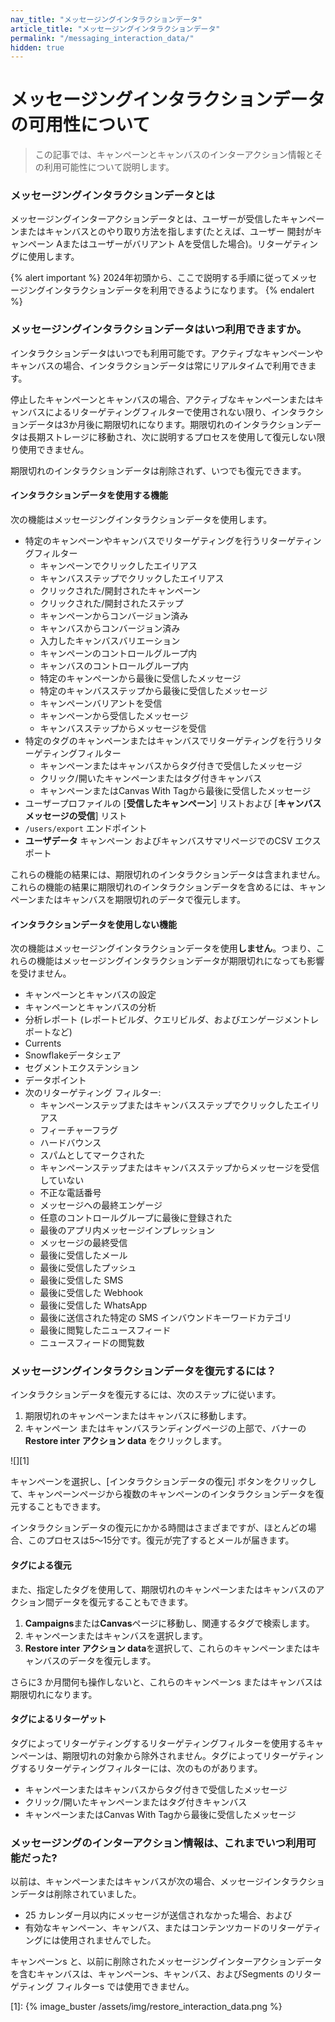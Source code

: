 ```yaml
---
nav_title: "メッセージングインタラクションデータ"
article_title: "メッセージングインタラクションデータ"
permalink: "/messaging_interaction_data/"
hidden: true
---
```


# メッセージングインタラクションデータの可用性について

> この記事では、キャンペーンとキャンバスのインターアクション情報とその利用可能性について説明します。

### メッセージングインタラクションデータとは

メッセージングインターアクションデータとは、ユーザーが受信したキャンペーンまたはキャンバスとのやり取り方法を指します(たとえば、ユーザー 開封がキャンペーン Aまたはユーザーがバリアント Aを受信した場合)。リターゲティングに使用します。

{% alert important %}
2024年初頭から、ここで説明する手順に従ってメッセージングインタラクションデータを利用できるようになります。
{% endalert %}

### メッセージングインタラクションデータはいつ利用できますか。

インタラクションデータはいつでも利用可能です。アクティブなキャンペーンやキャンバスの場合、インタラクションデータは常にリアルタイムで利用できます。 

停止したキャンペーンとキャンバスの場合、アクティブなキャンペーンまたはキャンバスによるリターゲティングフィルターで使用されない限り、インタラクションデータは3か月後に期限切れになります。期限切れのインタラクションデータは長期ストレージに移動され、次に説明するプロセスを使用して復元しない限り使用できません。

期限切れのインタラクションデータは削除されず、いつでも復元できます。

#### インタラクションデータを使用する機能

次の機能はメッセージングインタラクションデータを使用します。

- 特定のキャンペーンやキャンバスでリターゲティングを行うリターゲティングフィルター
    - キャンペーンでクリックしたエイリアス
    - キャンバスステップでクリックしたエイリアス
    - クリックされた/開封されたキャンペーン
    - クリックされた/開封されたステップ
    - キャンペーンからコンバージョン済み
    - キャンバスからコンバージョン済み
    - 入力したキャンバスバリエーション
    - キャンペーンのコントロールグループ内
    - キャンバスのコントロールグループ内
    - 特定のキャンペーンから最後に受信したメッセージ
    - 特定のキャンバスステップから最後に受信したメッセージ
    - キャンペーンバリアントを受信
    - キャンペーンから受信したメッセージ
    - キャンバスステップからメッセージを受信
- 特定のタグのキャンペーンまたはキャンバスでリターゲティングを行うリターゲティングフィルター
    - キャンペーンまたはキャンバスからタグ付きで受信したメッセージ
    - クリック/開いたキャンペーンまたはタグ付きキャンバス
    - キャンペーンまたはCanvas With Tagから最後に受信したメッセージ
- ユーザープロファイルの [**受信したキャンペーン**] リストおよび [**キャンバスメッセージの受信**] リスト
- `/users/export` エンドポイント
- **ユーザデータ** キャンペーン およびキャンバスサマリページでのCSV エクスポート

これらの機能の結果には、期限切れのインタラクションデータは含まれません。これらの機能の結果に期限切れのインタラクションデータを含めるには、キャンペーンまたはキャンバスを期限切れのデータで復元します。

#### インタラクションデータを使用しない機能

次の機能はメッセージングインタラクションデータを使用**しません**。つまり、これらの機能はメッセージングインタラクションデータが期限切れになっても影響を受けません。

- キャンペーンとキャンバスの設定
- キャンペーンとキャンバスの分析
- 分析レポート (レポートビルダ、クエリビルダ、およびエンゲージメントレポートなど)
- Currents
- Snowflakeデータシェア
- セグメントエクステンション
- データポイント
- 次のリターゲティング フィルター:
    - キャンペーンステップまたはキャンバスステップでクリックしたエイリアス
    - フィーチャーフラグ
    - ハードバウンス
    - スパムとしてマークされた
    - キャンペーンステップまたはキャンバスステップからメッセージを受信していない
    - 不正な電話番号
    - メッセージへの最終エンゲージ
    - 任意のコントロールグループに最後に登録された
    - 最後のアプリ内メッセージインプレッション
    - メッセージの最終受信
    - 最後に受信したメール 
    - 最後に受信したプッシュ
    - 最後に受信した SMS
    - 最後に受信した Webhook
    - 最後に受信した WhatsApp
    - 最後に送信された特定の SMS インバウンドキーワードカテゴリ
    - 最後に閲覧したニュースフィード
    - ニュースフィードの閲覧数

### メッセージングインタラクションデータを復元するには？

インタラクションデータを復元するには、次のステップに従います。

1. 期限切れのキャンペーンまたはキャンバスに移動します。
2. キャンペーン またはキャンバスランディングページの上部で、バナーの**Restore inter アクション data** をクリックします。

![][1]

キャンペーンを選択し、[インタラクションデータの復元] ボタンをクリックして、キャンペーンページから複数のキャンペーンのインタラクションデータを復元することもできます。

インタラクションデータの復元にかかる時間はさまざまですが、ほとんどの場合、このプロセスは5～15分です。復元が完了するとメールが届きます。

#### タグによる復元

また、指定したタグを使用して、期限切れのキャンペーンまたはキャンバスのアクション間データを復元することもできます。

1. **Campaigns**または**Canvas**ページに移動し、関連するタグで検索します。
2. キャンペーンまたはキャンバスを選択します。
3. **Restore inter アクション data**を選択して、これらのキャンペーンまたはキャンバスのデータを復元します。

さらに3 か月間何も操作しないと、これらのキャンペーンs またはキャンバスは期限切れになります。

#### タグによるリターゲット

タグによってリターゲティングするリターゲティングフィルターを使用するキャンペーンは、期限切れの対象から除外されません。タグによってリターゲティングするリターゲティングフィルターには、次のものがあります。

- キャンペーンまたはキャンバスからタグ付きで受信したメッセージ
- クリック/開いたキャンペーンまたはタグ付きキャンバス
- キャンペーンまたはCanvas With Tagから最後に受信したメッセージ

### メッセージングのインターアクション情報は、これまでいつ利用可能だった?

以前は、キャンペーンまたはキャンバスが次の場合、メッセージインタラクションデータは削除されていました。
- 25 カレンダー月以内にメッセージが送信されなかった場合、および
- 有効なキャンペーン、キャンバス、またはコンテンツカードのリターゲティングには使用されませんでした。

キャンペーンs と、以前に削除されたメッセージングインターアクションデータを含むキャンバスは、キャンペーンs、キャンバス、およびSegments のリターゲティング フィルターs では使用できません。

[1]: {% image_buster /assets/img/restore_interaction_data.png %}
